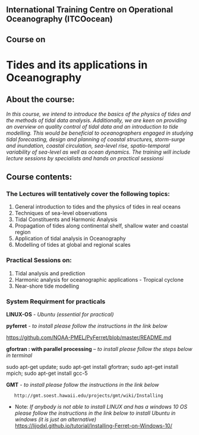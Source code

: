 
## International Training Centre on Operational Oceanography (ITCOocean)
## Course on
# Tides and its applications in Oceanography

## About the course:

*In this course, we intend to introduce the basics of the physics of tides and the methods of tidal data analysis. Additionally, we are keen on providing an overview on quality control of tidal data and an introduction to tide modelling. This would be beneficial to oceanographers engaged in studying tidal forecasting, design and planning of coastal structures, storm-surge and inundation, coastal circulation, sea-level rise, spatio-temporal variability of sea-level as well as ocean dynamics. The training will include lecture sessions by specialists and hands on practical sessionsi*

## Course contents:

### The Lectures will tentatively cover the following topics:

1. General introduction to tides and the physics of tides in real oceans
2. Techniques of sea-level observations
3. Tidal Constituents and Harmonic Analysis  
4. Propagation of tides along continental shelf, shallow water and coastal region
5. Application of tidal analysis in Oceanography
6. Modelling of tides at global and regional scales

### Practical Sessions on:

1. Tidal analysis and prediction
2. Harmonic analysis for oceanographic applications - Tropical cyclone
3. Near-shore tide modelling


### System Requirment for practicals

**LINUX-OS** - *Ubuntu (essential for practical)*

**pyferret** - *to install please follow the instructions in the link below*

https://github.com/NOAA-PMEL/PyFerret/blob/master/README.md

**gfortran : with parallel processing** – *to install please follow the steps below in terminal*

sudo apt-get update; sudo apt-get install gfortran; sudo apt-get install mpich; sudo apt-get install gcc-5

**GMT** - *to install please follow the instructions in the link below*

       http://gmt.soest.hawaii.edu/projects/gmt/wiki/Installing

* Note:
 *If anybody is not able to install LINUX and has a windows 10 OS please follow the instructions in the link below to install Ubuntu in windows (it is just an alternative)*
    		 https://lijodxl.github.io/tutorial/Installing-Ferret-on-Windows-10/
